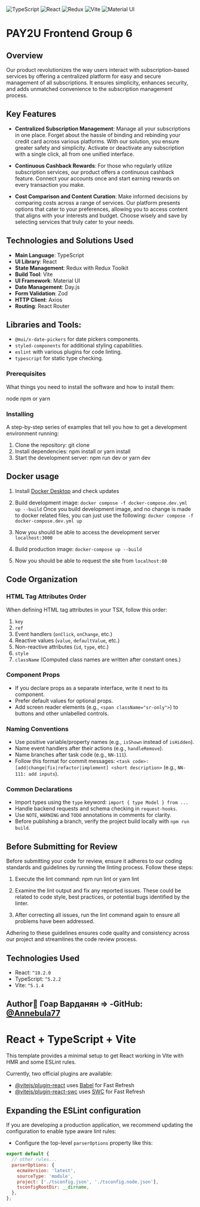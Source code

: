 ![TypeScript](https://img.shields.io/badge/typescript-%23007ACC.svg?style=for-the-badge&logo=typescript&logoColor=white)
![React](https://img.shields.io/badge/react-%2361DAFB.svg?style=for-the-badge&logo=react&logoColor=white)
![Redux](https://img.shields.io/badge/redux-%23764ABC.svg?style=for-the-badge&logo=redux&logoColor=white)
![Vite](https://img.shields.io/badge/vite-%23646CFF.svg?style=for-the-badge&logo=vite&logoColor=white)
![Material UI](https://img.shields.io/badge/material--ui-%230081CB.svg?style=for-the-badge&logo=material-ui&logoColor=white)

# PAY2U Frontend Group 6

## Overview

Our product revolutionizes the way users interact with subscription-based services by offering a centralized platform for easy and secure management of all subscriptions. It ensures simplicity, enhances security, and adds unmatched convenience to the subscription management process.

## Key Features

- **Centralized Subscription Management**: Manage all your subscriptions in one place. Forget about the hassle of binding and rebinding your credit card across various platforms. With our solution, you ensure greater safety and simplicity. Activate or deactivate any subscription with a single click, all from one unified interface.

- **Continuous Cashback Rewards**: For those who regularly utilize subscription services, our product offers a continuous cashback feature. Connect your accounts once and start earning rewards on every transaction you make.

- **Cost Comparison and Content Curation**: Make informed decisions by comparing costs across a range of services. Our platform presents options that cater to your preferences, allowing you to access content that aligns with your interests and budget. Choose wisely and save by selecting services that truly cater to your needs.

## Technologies and Solutions Used

- **Main Language**: TypeScript
- **UI Library**: React
- **State Management**: Redux with Redux Toolkit
- **Build Tool**: Vite
- **UI Framework**: Material UI
- **Date Management**: Day.js
- **Form Validation**: Zod
- **HTTP Client**: Axios
- **Routing**: React Router

## Libraries and Tools:

- `@mui/x-date-pickers` for date pickers components.
- `styled-components` for additional styling capabilities.
- `eslint` with various plugins for code linting.
- `typescript` for static type checking.

### Prerequisites

What things you need to install the software and how to install them:

node
npm or yarn

### Installing

A step-by-step series of examples that tell you how to get a development environment running:

1. Clone the repository:
   git clone <repository-url>
2. Install dependencies:
   npm install
   or
   yarn install
3. Start the development server:
   npm run dev
   or
   yarn dev

## Docker usage

1. Install [Docker Desktop](https://www.docker.com/products/docker-desktop/) and check updates

2. Build development image: `docker compose -f docker-compose.dev.yml up --build`
   Once you build development image, and no change is made to docker related files, you can just use the following: `docker compose -f docker-compose.dev.yml up`

3. Now you should be able to access the development server `localhost:3000`

4. Build production image: `docker-compose up --build`

5. Now you should be able to request the site from `localhost:80`

## Code Organization

### HTML Tag Attributes Order

When defining HTML tag attributes in your TSX, follow this order:

1. `key`
2. `ref`
3. Event handlers (`onClick`, `onChange`, etc.)
4. Reactive values (`value`, `defaultValue`, etc.)
5. Non-reactive attributes (`id`, `type`, etc.)
6. `style`
7. `className` (Computed class names are written after constant ones.)

### Component Props

- If you declare props as a separate interface, write it next to its component.
- Prefer default values for optional props.
- Add screen reader elements (e.g., `<span className="sr-only">`) to buttons and other unlabelled controls.

### Naming Conventions

- Use positive variable/property names (e.g., `isShown` instead of `isHidden`).
- Name event handlers after their actions (e.g., `handleRemove`).
- Name branches after task code (e.g., `NN-111`).
- Follow this format for commit messages: `<task code>: [add|change|fix|refactor|implement] <short description>` (e.g., `NN-111: add inputs`).

### Common Declarations

- Import types using the `type` keyword: `import { type Model } from ...`
- Handle backend requests and schema checking in `request-hooks`.
- Use `NOTE`, `WARNING` and `TODO` annotations in comments for clarity.
- Before publishing a branch, verify the project build locally with `npm run build`.

## Before Submitting for Review

Before submitting your code for review, ensure it adheres to our coding standards and guidelines by running the linting process. Follow these steps:

1. Execute the lint command:
   npm run lint
   or
   yarn lint

2) Examine the lint output and fix any reported issues. These could be related to code style, best practices, or potential bugs identified by the linter.

3) After correcting all issues, run the lint command again to ensure all problems have been addressed.

Adhering to these guidelines ensures code quality and consistency across our project and streamlines the code review process.

## Technologies Used

- React: `^18.2.0`
- TypeScript: `^5.2.2`
- Vite: `^5.1.4`

## Author👤 **Гоар Варданян** => -GitHub: [@Annebula77](https://github.com/Annebula77)

# React + TypeScript + Vite

This template provides a minimal setup to get React working in Vite with HMR and some ESLint rules.

Currently, two official plugins are available:

- [@vitejs/plugin-react](https://github.com/vitejs/vite-plugin-react/blob/main/packages/plugin-react/README.md) uses [Babel](https://babeljs.io/) for Fast Refresh
- [@vitejs/plugin-react-swc](https://github.com/vitejs/vite-plugin-react-swc) uses [SWC](https://swc.rs/) for Fast Refresh

## Expanding the ESLint configuration

If you are developing a production application, we recommend updating the configuration to enable type aware lint rules:

- Configure the top-level `parserOptions` property like this:

```js
export default {
  // other rules...
  parserOptions: {
    ecmaVersion: 'latest',
    sourceType: 'module',
    project: ['./tsconfig.json', './tsconfig.node.json'],
    tsconfigRootDir: __dirname,
  },
};
```
